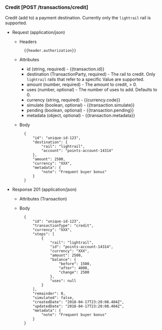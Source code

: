 ### Credit [POST /transactions/credit]

Credit (add to) a payment destination.  Currently only the `lightrail` rail is supported.

+ Request (application/json)

    + Headers
    
            {{header.authorization}}
        
    + Attributes
        + id (string, required) - {{transaction.id}}
        + destination (TransactionParty, required) - The rail to credit.  Only `lightrail` rails that refer to a specific Value are supported.
        + amount (number, required) - The amount to credit, > 0.
        + uses (number, optional) - The number of uses to add.  Defaults to 0.
        + currency (string, required) - {{currency.code}}
        + simulate (boolean, optional) - {{transaction.simulate}}
        + pending (boolean, optional) - {{transaction.pending}}
        + metadata (object, optional) - {{transaction.metadata}}

    + Body

            {
                "id": "unique-id-123",
                "destination": {
                    "rail": "lightrail",
                    "account": "points-account-14314"
                },
                "amount": 2500,
                "currency": "XXX",
                "metadata": {
                    "note": "Frequent buyer bonus"
                }
            }
    
+ Response 201 (application/json)
    + Attributes (Transaction)

    + Body

            {
                "id": "unique-id-123",
                "transactionType": "credit",
                "currency": "XXX",
                "steps": [
                    {
                        "rail": "lightrail",
                        "id": "points-account-14314",
                        "currency": "XXX",
                        "amount": 2500,
                        "balance": {
                            "before": 1500,
                            "after": 4000,
                            "change": 2500
                        },
                        "uses": null
                    }
                ],
                "remainder": 0,
                "simulated": false,
                "createdDate": "2018-04-17T23:20:08.404Z",
                "updatedDate": "2018-04-17T23:20:08.404Z",
                "metadata": {
                    "note": "Frequent buyer bonus"
                }
            }
